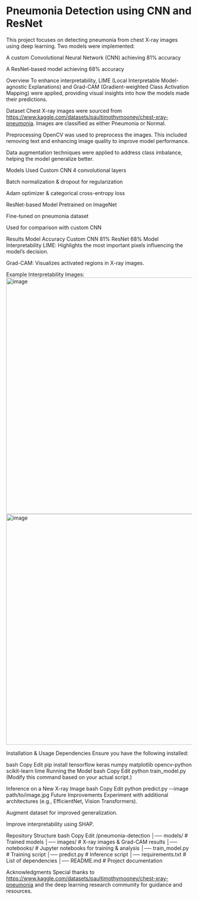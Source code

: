 # Pneumonia Detection using CNN and ResNet

This project focuses on detecting pneumonia from chest X-ray images using deep learning. Two models were implemented:

A custom Convolutional Neural Network (CNN) achieving 81% accuracy

A ResNet-based model achieving 68% accuracy

Overview
To enhance interpretability, LIME (Local Interpretable Model-agnostic Explanations) and Grad-CAM (Gradient-weighted Class Activation Mapping) were applied, providing visual insights into how the models made their predictions.

Dataset
Chest X-ray images were sourced from https://www.kaggle.com/datasets/paultimothymooney/chest-xray-pneumonia.
Images are classified as either Pneumonia or Normal.

Preprocessing
OpenCV was used to preprocess the images. This included removing text and enhancing image quality to improve model performance.

Data augmentation techniques were applied to address class imbalance, helping the model generalize better.

Models Used
Custom CNN
4 convolutional layers

Batch normalization & dropout for regularization

Adam optimizer & categorical cross-entropy loss

ResNet-based Model
Pretrained on ImageNet

Fine-tuned on pneumonia dataset

Used for comparison with custom CNN

Results
Model	Accuracy
Custom CNN	81%
ResNet	68%
Model Interpretability
LIME: Highlights the most important pixels influencing the model’s decision.

Grad-CAM: Visualizes activated regions in X-ray images.

Example Interpretability Images:
<img width="640" alt="image" src="https://github.com/user-attachments/assets/1461a3c3-d8c3-43e2-8dee-4e6402551c91" />
<img width="625" alt="image" src="https://github.com/user-attachments/assets/3446c990-78c8-4cb5-9b74-f4263dc8591c" />


Installation & Usage
Dependencies
Ensure you have the following installed:

bash
Copy
Edit
pip install tensorflow keras numpy matplotlib opencv-python scikit-learn lime
Running the Model
bash
Copy
Edit
python train_model.py
(Modify this command based on your actual script.)

Inference on a New X-ray Image
bash
Copy
Edit
python predict.py --image path/to/image.jpg
Future Improvements
Experiment with additional architectures (e.g., EfficientNet, Vision Transformers).

Augment dataset for improved generalization.

Improve interpretability using SHAP.

Repository Structure
bash
Copy
Edit
/pneumonia-detection
│── models/               # Trained models
│── images/               # X-ray images & Grad-CAM results
│── notebooks/            # Jupyter notebooks for training & analysis
│── train_model.py        # Training script
│── predict.py            # Inference script
│── requirements.txt      # List of dependencies
│── README.md             # Project documentation

Acknowledgments
Special thanks to https://www.kaggle.com/datasets/paultimothymooney/chest-xray-pneumonia and the deep learning research community for guidance and resources.
